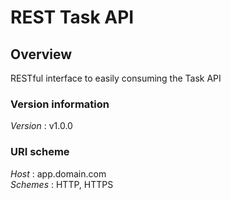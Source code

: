 # REST Task API


<a name="overview"></a>
## Overview
RESTful interface to easily consuming the Task API


### Version information
*Version* : v1.0.0


### URI scheme
*Host* : app.domain.com  
*Schemes* : HTTP, HTTPS



